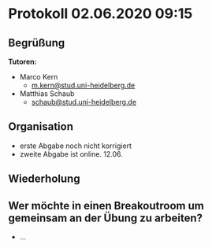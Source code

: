 # Protokoll 02.06.2020 09:15

## Begrüßung

**Tutoren:**
- Marco Kern
    - m.kern@stud.uni-heidelberg.de
- Matthias Schaub
    - schaub@stud.uni-heidelberg.de


## Organisation

- erste Abgabe noch nicht korrigiert
- zweite Abgabe ist online. 12.06.


## Wiederholung


## Wer möchte in einen Breakoutroom um gemeinsam an der Übung zu arbeiten?

- ...
